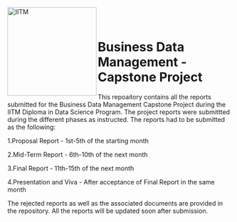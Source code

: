 <img align="left" alt="IITM" width="200" src="https://connect-assets.prosple.com/cdn/ff/WdcdY8IJZrwWmw6ImzA_uboAqko-obLkQ1fkBtT_aqI/1650724772/public/styles/scale_and_crop_center_974x309/public/2022-03/Logo-iit-madras480x480-2022.jpg?itok=bVtnp4G-"></br></br>

# Business Data Management - Capstone Project

This repoaitory contains all the reports submitted for the Business Data Management Capstone Project during the IITM Diploma in Data Science Program. The project reports were submittted during the different phases as instructed.
The reports had to be submitted as the following:

1.Proposal Report - 1st-5th of the starting month

2.Mid-Term Report - 6th-10th of the next month

3.Final Report - 11th-15th of the next month

4.Presentation and Viva - After acceptance of Final Report in the same month

The rejected reports as well as the associated documents are provided in the repository. All the reports will be updated soon after submission.
